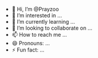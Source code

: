 - 👋 Hi, I’m @Prayzoo
- 👀 I’m interested in ...
- 🌱 I’m currently learning ...
- 💞️ I’m looking to collaborate on ...
- 📫 How to reach me ...
- 😄 Pronouns: ...
- ⚡ Fun fact: ...

<!---
Prayzoo/Prayzoo is a ✨ special ✨ repository because its `README.md` (this file) appears on your GitHub profile.
You can click the Preview link to take a look at your changes.
--->
